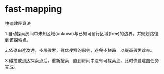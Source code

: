 # fast-mapping

快速建图算法

1.自动探索房间中未知区域(unkown)与已知可通行区域(free)的边界，并规划路径到该探索点。

2.依据由近及远，多层搜索，择优搜索的原则，避免多绕路，以提高搜索效率。

3.碰撞或到达探索点后，重新搜索，直到房间中没有可探索点，此时快速建图任务完成。
